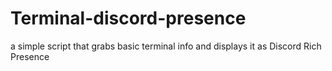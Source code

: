 # Terminal-discord-presence
a simple script that grabs basic terminal info and displays it as Discord Rich Presence
